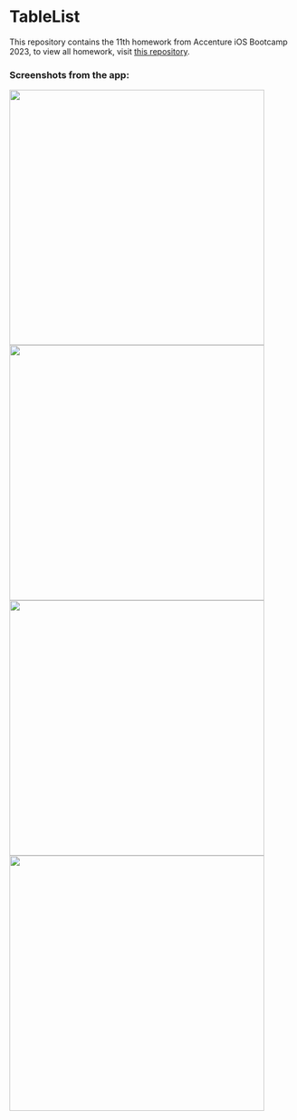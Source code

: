 # TableList

This repository contains the 11th homework from Accenture iOS Bootcamp 2023, to view all homework, visit [this repository](https://github.com/patricijav/HomeWorks).

### Screenshots from the app:

<img src="https://user-images.githubusercontent.com/100102718/234108349-ae2a0ea2-691a-46fb-8dc9-9502a0a7b16a.png" height="450">
<img src="https://user-images.githubusercontent.com/100102718/234108360-6027545c-952c-453e-913e-a7b40ae987ff.png" height="450">
<img src="https://user-images.githubusercontent.com/100102718/234108368-7c207800-a057-4502-8bf6-9e4785a9aa3e.png" height="450">
<img src="https://user-images.githubusercontent.com/100102718/234108372-9358b805-9792-4713-bbbb-7244c010540f.png" height="450">
